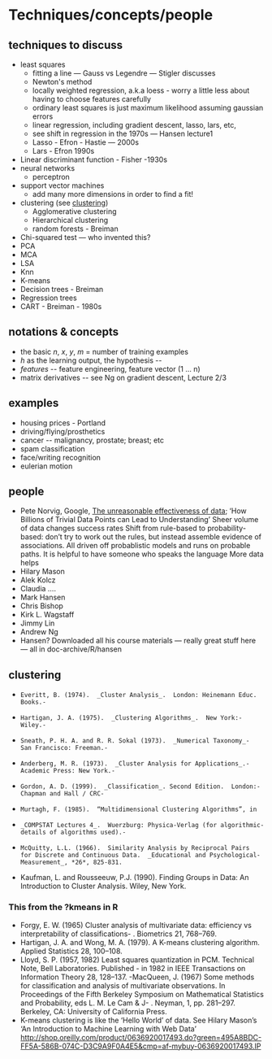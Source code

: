# Techniques/concepts/people

## techniques to discuss

- least squares 
	- fitting a line — Gauss vs Legendre — Stigler discusses
	- Newton's method
	- locally weighted regression, a.k.a loess - worry a little less about having to choose features carefully 
	- ordinary least squares is just maximum likelihood assuming gaussian errors
	- linear regression, including gradient descent, lasso, lars, etc, 
	- see shift in regression in the 1970s — Hansen lecture1
	- Lasso - Efron - Hastie — 2000s
	- Lars - Efron 1990s
- Linear discriminant function - Fisher -1930s
- neural networks
	- perceptron
- support vector machines
	- add many more dimensions in order to find a fit!
- clustering (see [clustering](#clustering))
	- Agglomerative clustering
	- Hierarchical clustering
	- random forests - Breiman
- Chi-squared test — who invented this?
- PCA
- MCA
- LSA
- Knn
- K-means
- Decision trees - Breiman
- Regression trees
- CART - Breiman - 1980s

## notations & concepts

- the basic *n*, *x*, *y*, *m* = number of training examples
- *h* as the learning output, the hypothesis -- 
- *features* -- feature engineering, feature vector (1 ... n)
- matrix derivatives -- see Ng on gradient descent, Lecture 2/3 

## examples

- housing prices - Portland
- driving/flying/prosthetics
- cancer -- malignancy, prostate; breast; etc
- spam classification
- face/writing recognition
- eulerian motion

## people

- Pete Norvig, Google, [The unreasonable effectiveness of data](http://www.youtube.com/watch?v=yvDCzhbjYWs); 
		‘How Billions of Trivial Data Points can Lead to Understanding’
		Sheer volume of data changes success rates
		Shift from rule-based to probability-based: don’t try to work out the rules, but instead assemble evidence of associations. All driven off probablistic models and runs on probable paths. It is helpful to have someone who speaks the language
		More data helps
- Hilary Mason
- Alek Kolcz
- Claudia ….
- Mark Hansen  
- Chris Bishop
- Kirk L. Wagstaff
- Jimmy Lin
- Andrew Ng
- Hansen? Downloaded all his course materials — really great stuff here — all in doc-archive/R/hansen


## clustering

-     Everitt, B. (1974).  _Cluster Analysis_.  London: Heinemann Educ.     Books.-

-     Hartigan, J. A. (1975).  _Clustering Algorithms_.  New York:-     Wiley.-

-     Sneath, P. H. A. and R. R. Sokal (1973).  _Numerical Taxonomy_-     San Francisco: Freeman.-

-     Anderberg, M. R. (1973).  _Cluster Analysis for Applications_.-     Academic Press: New York.-

-     Gordon, A. D. (1999).  _Classification_. Second Edition.  London:-     Chapman and Hall / CRC-

-     Murtagh, F. (1985).  “Multidimensional Clustering Algorithms”, in
-     _COMPSTAT Lectures 4_.  Wuerzburg: Physica-Verlag (for algorithmic-     details of algorithms used).-

-     McQuitty, L.L. (1966).  Similarity Analysis by Reciprocal Pairs     for Discrete and Continuous Data.  _Educational and Psychological-     Measurement_, *26*, 825-831.

-  Kaufman, L. and Rousseeuw, P.J. (1990).      Finding Groups in Data: An Introduction to Cluster Analysis. Wiley, New York.

### This from the ?kmeans in R

- Forgy, E. W. (1965) Cluster analysis of multivariate data: efficiency vs interpretability of classifications- .  Biometrics  21, 768–769.
- Hartigan, J. A. and Wong, M. A. (1979). A K-means clustering algorithm.  Applied Statistics  28, 100–108.
- Lloyd, S. P. (1957, 1982) Least squares quantization in PCM. Technical Note, Bell Laboratories. Published - in 1982 in  IEEE Transactions on Information Theory  28, 128–137.
-MacQueen, J. (1967) Some methods for classification and analysis of multivariate observations. In  Proceedings of the Fifth Berkeley Symposium on Mathematical Statistics and Probability, eds L. M. Le Cam & J- . Neyman,  1, pp. 281–297. Berkeley, CA: University of California Press.	
- K-means clustering is like the ‘Hello World’ of data.
See Hilary Mason’s ‘An Introduction to Machine Learning with Web Data’
http://shop.oreilly.com/product/0636920017493.do?green=495A8BDC-FF5A-586B-074C-D3C9A9F0A4E5&cmp=af-mybuy-0636920017493.IP

